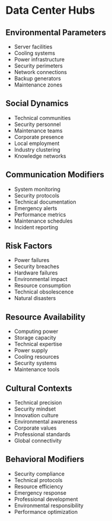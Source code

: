 # Data Center Hubs

## Environmental Parameters
- Server facilities
- Cooling systems
- Power infrastructure
- Security perimeters
- Network connections
- Backup generators
- Maintenance zones

## Social Dynamics
- Technical communities
- Security personnel
- Maintenance teams
- Corporate presence
- Local employment
- Industry clustering
- Knowledge networks

## Communication Modifiers
- System monitoring
- Security protocols
- Technical documentation
- Emergency alerts
- Performance metrics
- Maintenance schedules
- Incident reporting

## Risk Factors
- Power failures
- Security breaches
- Hardware failures
- Environmental impact
- Resource consumption
- Technical obsolescence
- Natural disasters

## Resource Availability
- Computing power
- Storage capacity
- Technical expertise
- Power supply
- Cooling resources
- Security systems
- Maintenance tools

## Cultural Contexts
- Technical precision
- Security mindset
- Innovation culture
- Environmental awareness
- Corporate values
- Professional standards
- Global connectivity

## Behavioral Modifiers
- Security compliance
- Technical protocols
- Resource efficiency
- Emergency response
- Professional development
- Environmental responsibility
- Performance optimization 